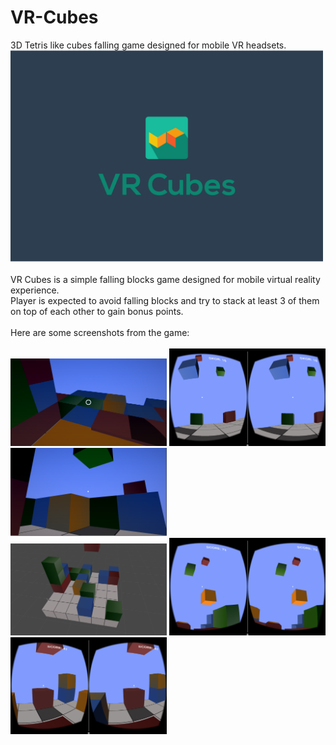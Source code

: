 # VR-Cubes
3D Tetris like cubes falling game designed for mobile VR headsets.
<br/>
<img width="500" src="https://raw.githubusercontent.com/JnRMnT/VR-Cubes/master/Images/K_VRCubes202.jpg"></img>
<br/><br/>
VR Cubes is a simple falling blocks game designed for mobile virtual reality experience.<br/>
Player is expected to avoid falling blocks and try to stack at least 3 of them on top of each other to gain bonus points.
<br/><br/>
Here are some screenshots from the game:<br/><br/>
<img width="250" src="https://raw.githubusercontent.com/JnRMnT/VR-Cubes/master/Images/Screenshot.PNG"></img>
<img width="250" src="https://raw.githubusercontent.com/JnRMnT/VR-Cubes/master/Images/Screenshot4.PNG"></img>
<img width="250" src="https://raw.githubusercontent.com/JnRMnT/VR-Cubes/master/Images/Screenshot2.PNG"></img>
<br/>
<img width="250" src="https://raw.githubusercontent.com/JnRMnT/VR-Cubes/master/Images/Screenshot3.PNG"></img>
<img width="250" src="https://raw.githubusercontent.com/JnRMnT/VR-Cubes/master/Images/Screenshot7.PNG"></img>
<img width="250" src="https://raw.githubusercontent.com/JnRMnT/VR-Cubes/master/Images/Screenshot6.PNG"></img>
